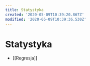 ```yaml
---
title: Statystyka
created: '2020-05-09T10:39:20.867Z'
modified: '2020-05-09T10:39:36.530Z'
---
```


# Statystyka

* [[Regresja]]
